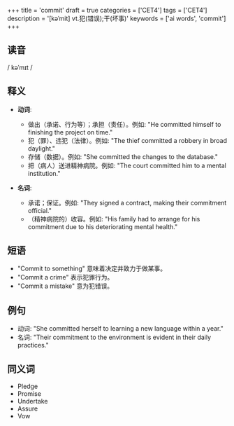 +++
title = 'commit'
draft = true
categories = ['CET4']
tags = ['CET4']
description = '[kəˈmit] vt.犯(错误);干(坏事)'
keywords = ['ai words', 'commit']
+++

## 读音
/ kəˈmɪt /

## 释义
- **动词**:
  - 做出（承诺、行为等）；承担（责任）。例如: "He committed himself to finishing the project on time."
  - 犯（罪）、违犯（法律）。例如: "The thief committed a robbery in broad daylight."
  - 存储（数据）。例如: "She committed the changes to the database."
  - 把（病人）送进精神病院。例如: "The court committed him to a mental institution."

- **名词**:
  - 承诺；保证。例如: "They signed a contract, making their commitment official."
  - （精神病院的）收容。例如: "His family had to arrange for his commitment due to his deteriorating mental health."

## 短语
- "Commit to something" 意味着决定并致力于做某事。
- "Commit a crime" 表示犯罪行为。
- "Commit a mistake" 意为犯错误。

## 例句
- 动词: "She committed herself to learning a new language within a year."
- 名词: "Their commitment to the environment is evident in their daily practices."

## 同义词
- Pledge
- Promise
- Undertake
- Assure
- Vow
